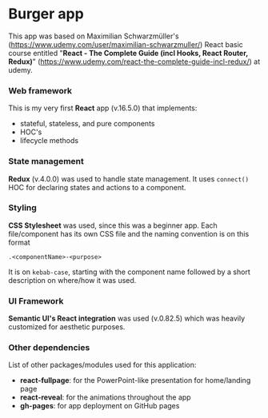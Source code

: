 # Burger app

This app was based on Maximilian Schwarzmüller's (https://www.udemy.com/user/maximilian-schwarzmuller/) React basic course entitled "**React - The Complete Guide (incl Hooks, React Router, Redux)**" (https://www.udemy.com/react-the-complete-guide-incl-redux/) at udemy.



### Web framework

This is my very first **React** app (v.16.5.0) that implements:

- stateful, stateless, and pure components
- HOC's
- lifecycle methods



### State management

**Redux** (v.4.0.0) was used to handle state management. It uses `connect()` HOC for declaring states and actions to a component.



### Styling

**CSS Stylesheet** was used, since this was a beginner app. Each file/component has its own CSS file and the naming convention is on this format

`.<componentName>-<purpose>`

It is on `kebab-case`, starting with the component name followed by a short description on where/how it was used.



### UI Framework

**Semantic UI's React integration** was used (v.0.82.5) which was heavily customized for aesthetic purposes.



### Other dependencies

List of other packages/modules used for this application:

- **react-fullpage**: for the PowerPoint-like presentation for home/landing page
- **react-reveal**: for the animations throughout the app
- **gh-pages**: for app deployment on GitHub pages
